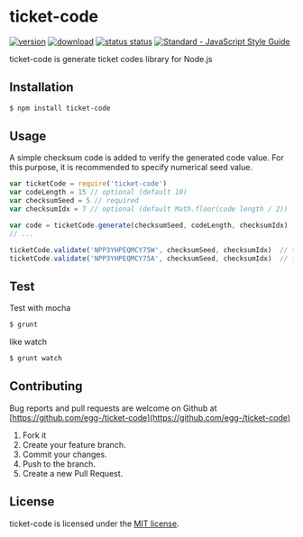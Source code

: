 # ticket-code

[![version](https://img.shields.io/npm/v/ticket-code.svg)](https://www.npmjs.com/package/ticket-code) [![download](https://img.shields.io/npm/dm/ticket-code.svg)](https://www.npmjs.com/package/ticket-code)
[![status status](https://travis-ci.org/egg-/ticket-code.svg?branch=master)](https://travis-ci.org/egg-/ticket-code)
[![Standard - JavaScript Style Guide](https://img.shields.io/badge/code%20style-standard-brightgreen.svg)](http://standardjs.com/)

ticket-code is generate ticket codes library for Node.js

## Installation

```sh
$ npm install ticket-code
```

## Usage

A simple checksum code is added to verify the generated code value. For this purpose, it is recommended to specify numerical seed value.

```javascript
var ticketCode = require('ticket-code')
var codeLength = 15 // optional (default 10)
var checksumSeed = 5 // required
var checksumIdx = 7 // optional (default Math.floor(code length / 2))

var code = ticketCode.generate(checksumSeed, codeLength, checksumIdx)  // NPP3YHPEQMCY75W
// ...

ticketCode.validate('NPP3YHPEQMCY75W', checksumSeed, checksumIdx)  // true
ticketCode.validate('NPP3YHPEQMCY75A', checksumSeed, checksumIdx)  // false
```

## Test

Test with mocha

```bash
$ grunt
```

like watch

```bash
$ grunt watch
```

## Contributing

Bug reports and pull requests are welcome on Github at [https://github.com/egg-/ticket-code](https://github.com/egg-/ticket-code)

1. Fork it
1. Create your feature branch.
1. Commit your changes.
1. Push to the branch.
1. Create a new Pull Request.

## License

ticket-code is licensed under the [MIT license](https://github.com/egg-/ticket-code/blob/master/LICENSE).
